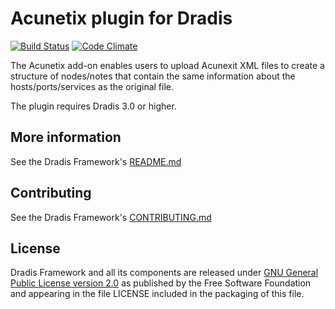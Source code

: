 # Acunetix plugin for Dradis

[![Build Status](https://secure.travis-ci.org/dradis/dradis-acunetix.png?branch=master)](http://travis-ci.org/dradis/dradis-acunetix) [![Code Climate](https://codeclimate.com/github/dradis/dradis-acunetix.png)](https://codeclimate.com/github/dradis/dradis-acunetix.png)

The Acunetix add-on enables users to upload Acunexit XML files to create a structure of nodes/notes that contain the same information about the hosts/ports/services as the original file.

The plugin requires Dradis 3.0 or higher.


## More information

See the Dradis Framework's [README.md](https://github.com/dradis/dradisframework/blob/master/README.md)


## Contributing

See the Dradis Framework's [CONTRIBUTING.md](https://github.com/dradis/dradisframework/blob/master/CONTRIBUTING.md)


## License

Dradis Framework and all its components are released under [GNU General Public License version 2.0](http://www.gnu.org/licenses/old-licenses/gpl-2.0.html) as published by the Free Software Foundation and appearing in the file LICENSE included in the packaging of this file.
